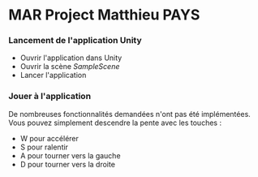 # MAR Project Matthieu PAYS

### Lancement de l'application Unity

- Ouvrir l'application dans Unity
- Ouvrir la scène *SampleScene*
- Lancer l'application

### Jouer à l'application

De nombreuses fonctionnalités demandées n'ont pas été implémentées. Vous pouvez simplement descendre la pente avec les touches : 
- W pour accélérer
- S pour ralentir
- A pour tourner vers la gauche
- D pour tourner vers la droite